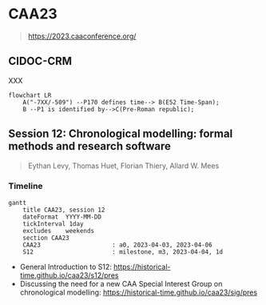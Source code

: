 # CAA23
> https://2023.caaconference.org/

## CIDOC-CRM

XXX
```mermaid
flowchart LR
    A("-7XX/-509") --P170 defines time--> B(E52 Time-Span);
    B --P1 is identified by-->C(Pre-Roman republic);
```

## Session 12: Chronological modelling: formal methods and research software
> Eythan Levy, Thomas Huet, Florian Thiery, Allard W. Mees

### Timeline 

```mermaid
gantt
    title CAA23, session 12
    dateFormat  YYYY-MM-DD
    tickInterval 1day
    excludes    weekends
    section CAA23
    CAA23                    : a0, 2023-04-03, 2023-04-06
    S12                      : milestone, m3, 2023-04-04, 1d
```

* General Introduction to S12: https://historical-time.github.io/caa23/s12/pres
* Discussing the need for a new CAA Special Interest Group on chronological modelling: https://historical-time.github.io/caa23/sig/pres